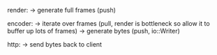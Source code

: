 render:
-> generate full frames (push)

encoder:
-> iterate over frames (pull, render is bottleneck so allow it to buffer up lots of frames)
-> generate bytes (push, io::Writer)

http:
-> send bytes back to client
